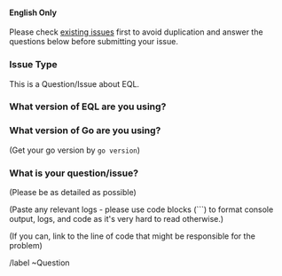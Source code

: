 #### English Only

Please check [existing issues](https://github.com/gotomicro/eql/issues) first to avoid duplication and answer the questions below before submitting your issue.

### Issue Type

This is a Question/Issue about EQL.

### What version of EQL are you using?


### What version of Go are you using?

(Get your go version by `go version`)

### What is your question/issue?

(Please be as detailed as possible)

(Paste any relevant logs - please use code blocks (```) to format console output,
logs, and code as it's very hard to read otherwise.)

(If you can, link to the line of code that might be responsible for the problem)

/label ~Question